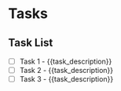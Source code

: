 # Tasks

## Task List

- [ ] Task 1 - {{task_description}}
- [ ] Task 2 - {{task_description}}
- [ ] Task 3 - {{task_description}}

<!-- 
Add more tasks as needed. The number of tasks should match the actual work required - it can be any number, not fixed to a specific count.

IMPORTANT: Keep each task small and specific. Break down large tasks into smaller, concrete, actionable steps.
- Good: "Read config file and extract database settings"
- Bad: "Set up entire database connection system"

Each task should be completable in a reasonable time and have clear completion criteria.
-->
